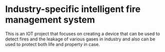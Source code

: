 # Industry-specific intelligent fire management system
This is an IOT project that focuses on creating a device that can be used to detect fires and the leakage of various gases in industry and also can be used to protect both life and property in case. 
